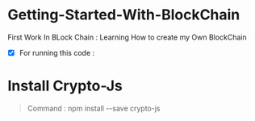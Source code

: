 # Getting-Started-With-BlockChain
First Work In BLock Chain : Learning How to create my Own BlockChain

- [x] For running this code :
# Install Crypto-Js 
> Command : npm install --save crypto-js
